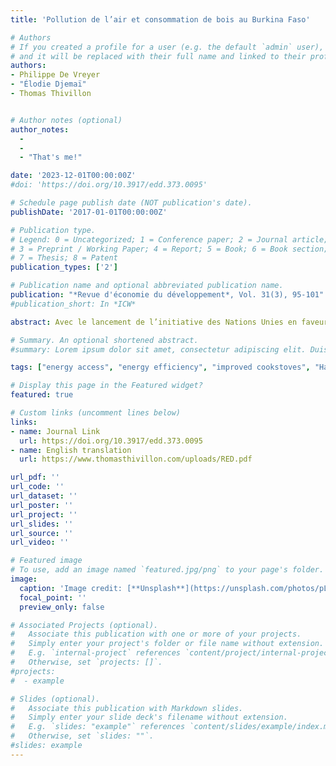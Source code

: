 ```yaml
---
title: 'Pollution de l’air et consommation de bois au Burkina Faso'

# Authors
# If you created a profile for a user (e.g. the default `admin` user), write the username (folder name) here
# and it will be replaced with their full name and linked to their profile.
authors:
- Philippe De Vreyer
- "Élodie Djemaï"
- Thomas Thivillon


# Author notes (optional)
author_notes:
  - 
  - 
  - "That's me!"

date: '2023-12-01T00:00:00Z'
#doi: 'https://doi.org/10.3917/edd.373.0095'

# Schedule page publish date (NOT publication's date).
publishDate: '2017-01-01T00:00:00Z'

# Publication type.
# Legend: 0 = Uncategorized; 1 = Conference paper; 2 = Journal article;
# 3 = Preprint / Working Paper; 4 = Report; 5 = Book; 6 = Book section;
# 7 = Thesis; 8 = Patent
publication_types: ['2']

# Publication name and optional abbreviated publication name.
publication: "*Revue d'économie du développement*, Vol. 31(3), 95-101"
#publication_short: In *ICW*

abstract: Avec le lancement de l’initiative des Nations Unies en faveur d’une « Energie durable pour tous », les foyers améliorés jouissent d’un regain d’intérêt de la part de la communauté internationale. Cet article se propose de contribuer à la réflexion et aux nouveaux projets d’accès à l’énergie en revenant sur trois décennies de promotion des foyers améliorés en Haïti, riches d’enseignements. Il analyse l’expérience du Recho Mirak, un foyer à charbon développé au début des années 1980 en distinguant ses différentes composantes - apports techniques, stratégie de marketing et système de production. En croisant les résultats de trois tests d’efficacité récents conduits avec ce foyer, les données issues d’enquêtes quantitatives et qualitatives auprès des utilisateurs réalisées au cours de l’année 2012, et les archives de projets de promotion du Recho Mirak issues de la Revue Synergies et des rapports d’évaluation disponibles, l’auteur met en évidence les acquis de cette expérience et les défis restant à relever pour convertir la majorité des ménages haïtiens à une cuisson plus efficace.

# Summary. An optional shortened abstract.
#summary: Lorem ipsum dolor sit amet, consectetur adipiscing elit. Duis posuere tellus ac convallis placerat. Proin tincidunt magna sed ex sollicitudin condimentum.

tags: ["energy access", "energy efficiency", "improved cookstoves", "Haïti"]

# Display this page in the Featured widget?
featured: true

# Custom links (uncomment lines below)
links:
- name: Journal Link
  url: https://doi.org/10.3917/edd.373.0095 
- name: English translation
  url: https://www.thomasthivillon.com/uploads/RED.pdf

url_pdf: ''
url_code: ''
url_dataset: ''
url_poster: ''
url_project: ''
url_slides: ''
url_source: ''
url_video: ''

# Featured image
# To use, add an image named `featured.jpg/png` to your page's folder.
image:
  caption: 'Image credit: [**Unsplash**](https://unsplash.com/photos/pLCdAaMFLTE)'
  focal_point: ''
  preview_only: false

# Associated Projects (optional).
#   Associate this publication with one or more of your projects.
#   Simply enter your project's folder or file name without extension.
#   E.g. `internal-project` references `content/project/internal-project/index.md`.
#   Otherwise, set `projects: []`.
#projects:
#  - example

# Slides (optional).
#   Associate this publication with Markdown slides.
#   Simply enter your slide deck's filename without extension.
#   E.g. `slides: "example"` references `content/slides/example/index.md`.
#   Otherwise, set `slides: ""`.
#slides: example
---
```


